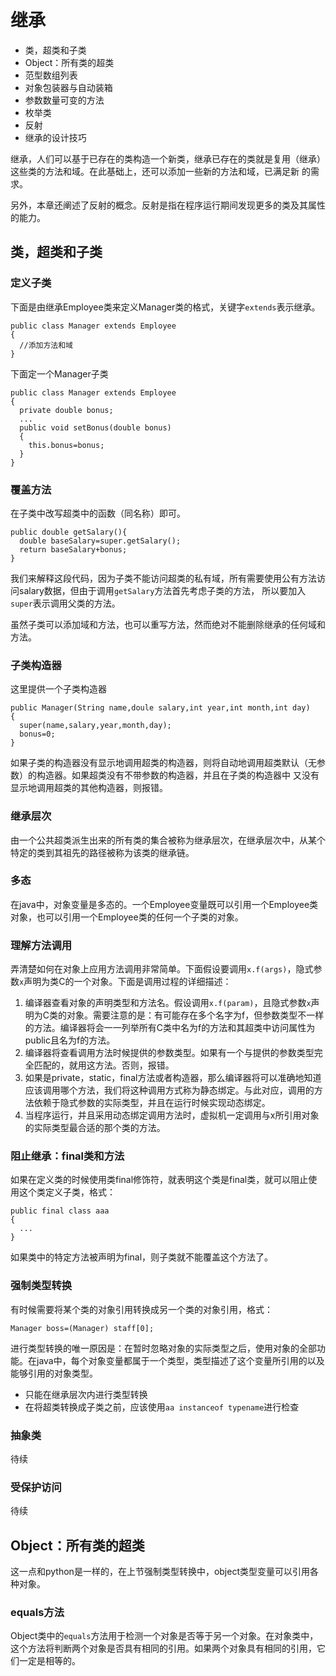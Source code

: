 # 继承

* 类，超类和子类
* Object：所有类的超类
* 范型数组列表
* 对象包装器与自动装箱
* 参数数量可变的方法
* 枚举类
* 反射
* 继承的设计技巧

继承，人们可以基于已存在的类构造一个新类，继承已存在的类就是复用（继承）这些类的方法和域。在此基础上，还可以添加一些新的方法和域，已满足新
的需求。

另外，本章还阐述了反射的概念。反射是指在程序运行期间发现更多的类及其属性的能力。

## 类，超类和子类

### 定义子类

下面是由继承Employee类来定义Manager类的格式，关键字`extends`表示继承。

```java7
public class Manager extends Employee
{
  //添加方法和域
}
```

下面定一个Manager子类

```java7
public class Manager extends Employee
{
  private double bonus;
  ...
  public void setBonus(double bonus)
  {
    this.bonus=bonus;
  }
}
```

### 覆盖方法

在子类中改写超类中的函数（同名称）即可。

```java7
public double getSalary(){
  double baseSalary=super.getSalary();
  return baseSalary+bonus;
}
```

我们来解释这段代码，因为子类不能访问超类的私有域，所有需要使用公有方法访问salary数据，但由于调用`getSalary`方法首先考虑子类的方法，
所以要加入`super`表示调用父类的方法。

虽然子类可以添加域和方法，也可以重写方法，然而绝对不能删除继承的任何域和方法。

### 子类构造器

这里提供一个子类构造器

```java7
public Manager(String name,doule salary,int year,int month,int day)
{
  super(name,salary,year,month,day);
  bonus=0;
}
```

如果子类的构造器没有显示地调用超类的构造器，则将自动地调用超类默认（无参数）的构造器。如果超类没有不带参数的构造器，并且在子类的构造器中
又没有显示地调用超类的其他构造器，则报错。

### 继承层次

由一个公共超类派生出来的所有类的集合被称为继承层次，在继承层次中，从某个特定的类到其祖先的路径被称为该类的继承链。

### 多态

在java中，对象变量是多态的。一个Employee变量既可以引用一个Employee类对象，也可以引用一个Employee类的任何一个子类的对象。

### 理解方法调用

弄清楚如何在对象上应用方法调用非常简单。下面假设要调用`x.f(args)`，隐式参数`x`声明为类C的一个对象。下面是调用过程的详细描述：

1. 编译器查看对象的声明类型和方法名。假设调用`x.f(param)`，且隐式参数`x`声明为C类的对象。需要注意的是：有可能存在多个名字为f，但参数类型不一样的方法。编译器将会一一列举所有C类中名为f的方法和其超类中访问属性为public且名为f的方法。
2. 编译器将查看调用方法时候提供的参数类型。如果有一个与提供的参数类型完全匹配的，就用这方法。否则，报错。
3. 如果是private，static，final方法或者构造器，那么编译器将可以准确地知道应该调用哪个方法，我们将这种调用方式称为静态绑定。与此对应，调用的方法依赖于隐式参数的实际类型，并且在运行时候实现动态绑定。
4. 当程序运行，并且采用动态绑定调用方法时，虚拟机一定调用与x所引用对象的实际类型最合适的那个类的方法。

### 阻止继承：final类和方法

如果在定义类的时候使用类final修饰符，就表明这个类是final类，就可以阻止使用这个类定义子类，格式：

```java7
public final class aaa
{
  ...
}
```

如果类中的特定方法被声明为final，则子类就不能覆盖这个方法了。

### 强制类型转换

有时候需要将某个类的对象引用转换成另一个类的对象引用，格式：

```java7
Manager boss=(Manager) staff[0];
```

进行类型转换的唯一原因是：在暂时忽略对象的实际类型之后，使用对象的全部功能。在java中，每个对象变量都属于一个类型，类型描述了这个变量所引用的以及能够引用的对象类型。

* 只能在继承层次内进行类型转换
* 在将超类转换成子类之前，应该使用`aa instanceof typename`进行检查

### 抽象类

待续

### 受保护访问

待续

## Object：所有类的超类

这一点和python是一样的，在上节强制类型转换中，object类型变量可以引用各种对象。

### equals方法

Object类中的`equals`方法用于检测一个对象是否等于另一个对象。在对象类中，这个方法将判断两个对象是否具有相同的引用。如果两个对象具有相同的引用，它们一定是相等的。
